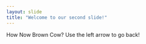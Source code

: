 ```yaml
---
layout: slide
title: "Welcome to our second slide!"
---
```

How Now Brown Cow?
Use the left arrow to go back!
